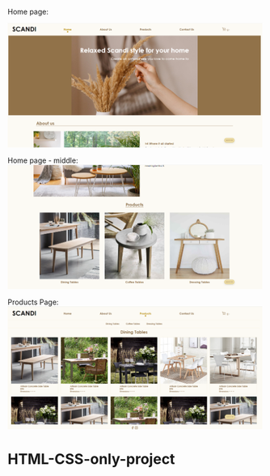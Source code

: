 Home page:

![Homepage](SCANDI-html-css-project-homepage1.png)

Home page - middle:
![Homepage](SCANDI-html-css-project-homepage-middle1.png)

Products Page:
![Homepage](SCANDI-html-css-project-products-page1.png)


# HTML-CSS-only-project
